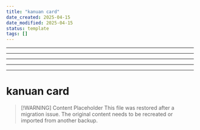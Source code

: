 ```yaml
---
title: "kanuan card"
date_created: 2025-04-15
date_modified: 2025-04-15
status: template
tags: []
---
```


---

---

---

---

---

# kanuan card

> [\!WARNING] Content Placeholder
> This file was restored after a migration issue. The original content needs to be recreated or imported from another backup.

